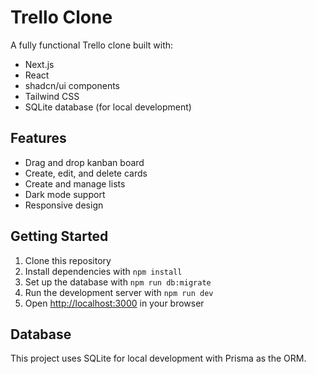 # Trello Clone

A fully functional Trello clone built with:
- Next.js
- React
- shadcn/ui components
- Tailwind CSS
- SQLite database (for local development)

## Features
- Drag and drop kanban board
- Create, edit, and delete cards
- Create and manage lists
- Dark mode support
- Responsive design

## Getting Started

1. Clone this repository
2. Install dependencies with `npm install`
3. Set up the database with `npm run db:migrate`
4. Run the development server with `npm run dev`
5. Open [http://localhost:3000](http://localhost:3000) in your browser

## Database

This project uses SQLite for local development with Prisma as the ORM.
